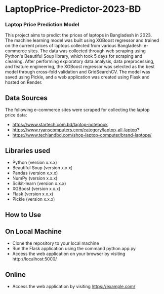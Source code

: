 # LaptopPrice-Predictor-2023-BD
### Laptop Price Prediction Model
This project aims to predict the prices of laptops in Bangladesh in 2023. The machine learning model was built using XGBoost regressor and trained on the current prices of laptops collected from various Bangladeshi e-commerce sites. The data was collected through web scraping using Python's Beautiful Soup library, which took 5 days for scraping and cleaning. After performing exploratory data analysis, data preprocessing, and feature engineering, the XGBoost regressor was selected as the best model through cross-fold validation and GridSearchCV. The model was saved using Pickle, and a web application was created using Flask and hosted on Render.

## Data Sources
The following e-commerce sites were scraped for collecting the laptop price data:

* https://www.startech.com.bd/laptop-notebook
* https://www.ryanscomputers.com/category/laptop-all-laptop?
* https://www.techlandbd.com/shop-laptop-computer/brand-laptops/


## Libraries used
* Python (version x.x.x)
* Beautiful Soup (version x.x.x)
* Pandas (version x.x.x)
* NumPy (version x.x.x)
* Scikit-learn (version x.x.x)
* XGBoost (version x.x.x)
* Flask (version x.x.x)
* Pickle (version x.x.x)


## How to Use
## On Local Machine
* Clone the repository to your local machine
* Run the Flask application using the command python app.py
* Access the web application on your browser by visiting http://localhost:5000/

## Online
* Access the web application by visiting https://example.com/
